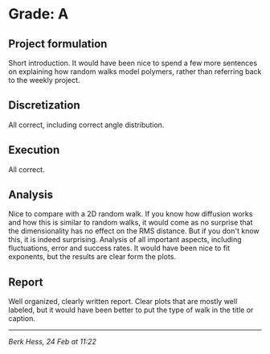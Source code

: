 # Grade: A

## Project formulation

Short introduction. It would have been nice to spend a few more sentences on explaining how random walks model polymers, rather than referring back to the weekly project.

## Discretization

All correct, including correct angle distribution.

## Execution

All correct.

## Analysis

Nice to compare with a 2D random walk. If you know how diffusion works and how this is similar to random walks, it would come as no surprise that the dimensionality has no effect on the RMS distance. But if you don't know this, it is indeed surprising. Analysis of all important aspects, including fluctuations, error and success rates. It would have been nice to fit exponents, but the results are clear form the plots.

## Report

Well organized, clearly written report. Clear plots that are mostly well labeled, but it would have been better to put the type of walk in the title or caption.

---

*Berk Hess, 24 Feb at 11:22*